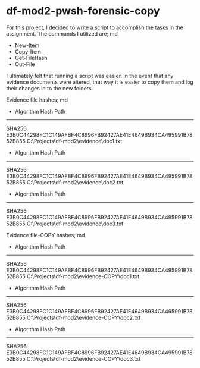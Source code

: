 # df-mod2-pwsh-forensic-copy

For this project, I decided to write a script to accomplish the tasks in the assignment. The commands I utilized are;
md
* New-Item
* Copy-Item
* Get-FileHash
* Out-File

I ultimately felt that running a script was easier, in the event that any evidence documents were altered, that way it is easier to copy them and log their changes in to the new folders.

Evidence file hashes;
md
* Algorithm       Hash                                                                   Path
---------       ----                                                                   ----
SHA256          E3B0C44298FC1C149AFBF4C8996FB92427AE41E4649B934CA495991B7852B855       C:\Projects\df-mod2\evidence\doc1.txt
* Algorithm       Hash                                                                   Path
---------       ----                                                                   ----
SHA256          E3B0C44298FC1C149AFBF4C8996FB92427AE41E4649B934CA495991B7852B855       C:\Projects\df-mod2\evidence\doc2.txt 
* Algorithm       Hash                                                                   Path
---------       ----                                                                   ----
SHA256          E3B0C44298FC1C149AFBF4C8996FB92427AE41E4649B934CA495991B7852B855       C:\Projects\df-mod2\evidence\doc3.txt

Evidence file-COPY hashes;
md
* Algorithm       Hash                                                                   Path
---------       ----                                                                   ----
SHA256          E3B0C44298FC1C149AFBF4C8996FB92427AE41E4649B934CA495991B7852B855       C:\Projects\df-mod2\evidence-COPY\doc1.txt
* Algorithm       Hash                                                                   Path
---------       ----                                                                   ----
SHA256          E3B0C44298FC1C149AFBF4C8996FB92427AE41E4649B934CA495991B7852B855       C:\Projects\df-mod2\evidence-COPY\doc2.txt
* Algorithm       Hash                                                                   Path
---------       ----                                                                   ----
SHA256          E3B0C44298FC1C149AFBF4C8996FB92427AE41E4649B934CA495991B7852B855       C:\Projects\df-mod2\evidence-COPY\doc3.txt
